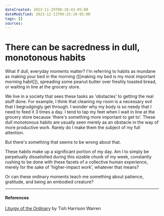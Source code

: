 ```yaml
---
dateCreated: 2023-11-29T08:18:43-05:00
dateModified: 2023-12-11T09:25:10-05:00
tags: []
sources: 
---
```

# There can be sacredness in dull, monotonous habits

What if dull, everyday moments matter? I'm referring to habits as mundane as making your bed in the morning ([[making my bed is my most important morning habit]]), spreading some peanut butter over freshly toasted bread, or waiting in line at the grocery store.

We live in a society that sees these tasks as 'obstacles' to getting the real stuff done. For example, I think that cleaning my room is a necessary evil that I begrudgingly get through. I wonder why my body is so needy that I need to feed it 3 times a day. I tend to tap my feet when I wait in line at the grocery store because 'there's something more important to get to'. These dull monotonous habits are usually seen merely as an obstacle in the way of more productive work. Rarely do I make them the subject of my full attention. 

But there's something that seems to be wrong about that.

These habits make up a significant portion of my day. Am I to simply be perpetually dissatisfied during this sizable chunk of my week, constantly rushing to be done with these facets of a collective human experience, merely for the sake of 'higher-impact work', whatever that means?

Or can these ordinary moments teach me something about patience, gratitude, and being an embodied creature?

-------------

#### References
[Liturgy of the Ordinary](https://tishharrisonwarren.com/liturgy-of-the-ordinary) by Tish Harrison Warren